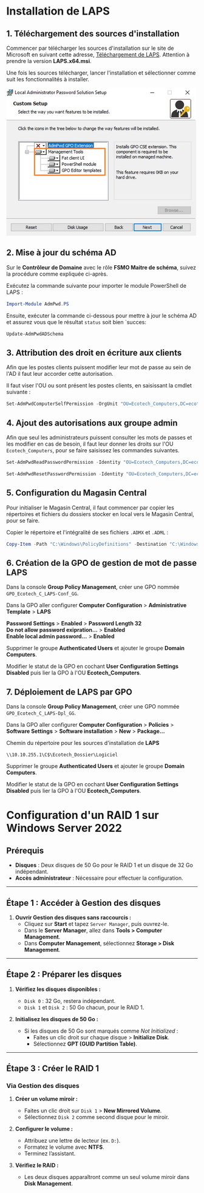 # Installation de LAPS 

## 1. Téléchargement des sources d'installation

Commencer par télécharger les sources d'installation sur le site de Microsoft en suivant cette adresse, [Téléchargement de LAPS](https://www.microsoft.com/en-us/download/details.aspx?id=46899). Attention à prendre la version **LAPS.x64.msi**.

Une fois les sources télécharger, lancer l'installation et sélectionner comme suit les fonctionnalités à installer.

![](../Ressources/Scripts/Images/LAPS_Install.jpg)

## 2. Mise à jour du schéma AD

Sur le **Contrôleur de Domaine** avec le rôle **FSMO Maitre de schéma**, suivez la procédure comme expliquée ci-après.

Exécutez la commande suivante pour importer le module PowerShell de LAPS :
```Powershell
Import-Module AdmPwd.PS
```

Ensuite, exécuter la commande ci-dessous pour mettre à jour le schéma AD et assurez vous que le résultat `status` soit bien `succes:

```Powershell
Update-AdmPwdADSchema
```

## 3. Attribution des droit en écriture aux clients 

Afin que les postes clients puissent modifier leur mot de passe au sein de l'AD il faut leur accorder cette autorisation.

Il faut viser l'OU ou sont présent les postes clients, en saisissant la cmdlet suivante :
```Powershell
Set-AdmPwdComputerSelfPermission -OrgUnit "OU=Ecotech_Computers,DC=ecotechsolutions,DC=lan"
```

## 4. Ajout des autorisations aux groupe admin

Afin que seul les administrateurs puissent consulter les mots de passes et les modifier en cas de besoin, il faut leur donner les droits sur l'OU `Ecotech_Computers`, pour se faire saisissez les commandes suivantes.

```Powershell
Set-AdmPwdReadPasswordPermission -Identity "OU=Ecotech_Computers,DC=ecotechsolutions,DC=lan" -AllowedPrincipals "Grp_Ecotech_Admin_GG"
```

```Powershell
Set-AdmPwdResetPasswordPermission -Identity "OU=Ecotech_Computers,DC=ecotechsolutions,DC=lan" -AllowedPrincipals "Grp_Ecotech_Admin_GG"
```

## 5. Configuration du Magasin Central

Pour initialiser le Magasin Central, il faut commencer par copier les répertoires et fichiers du dossiers stocker en local vers le Magasin Central, pour se faire.

Copier le répertoire et l'intégralité de ses fichiers `.ADMX` et `.ADML` :
```Powershell
Copy-Item -Path "C:\Windows\PolicyDefinitions" -Destination "C:\Windows\SYSVOL\sysvol\ecotechsolutions.lan\Policies" -Recurse -Force
```

## 6. Création de la GPO de gestion de mot de passe LAPS

Dans la console **Group Policy Management**, créer une GPO nommée `GPO_Ecotech_C_LAPS-Conf_GG`. 

Dans la GPO aller configurer **Computer Configuration** > **Administrative Template** > **LAPS** 

**Password Settings** > **Enabled** > **Password Length 32** \
**Do not allow password exipration...** > **Enabled** \
**Enable local  admin password...** > **Enabled**

Supprimer le groupe **Authenticated Users** et ajouter le groupe **Domain Computers**. 

Modifier le statut de la GPO en cochant **User Configuration Settings Disabled** puis lier la GPO à l'OU **Ecotech_Computers**.

## 7. Déploiement de LAPS par GPO

Dans la console **Group Policy Management**, créer une GPO nommée `GPO_Ecotech_C_LAPS-Dpl_GG`. 

Dans la GPO aller configurer **Computer Configuration** > **Policies** > **Software Settings** > **Software installation** > **New** > **Package...** 

Chemin du répertoire pour les sources d'installation de **LAPS**
```
\\10.10.255.1\C$\Ecotech_Dossier\Logiciel
```

Supprimer le groupe **Authenticated Users** et ajouter le groupe **Domain Computers**. 

Modifier le statut de la GPO en cochant **User Configuration Settings Disabled** puis lier la GPO à l'OU **Ecotech_Computers**.



# Configuration d'un RAID 1 sur Windows Server 2022

## Prérequis
- **Disques** : Deux disques de 50 Go pour le RAID 1 et un disque de 32 Go indépendant.
- **Accès administrateur** : Nécessaire pour effectuer la configuration.

---

## Étape 1 : Accéder à Gestion des disques

1. **Ouvrir Gestion des disques sans raccourcis :**
   - Cliquez sur **Start** et tapez `Server Manager`, puis ouvrez-le.
   - Dans le **Server Manager**, allez dans **Tools > Computer Management**.
   - Dans **Computer Management**, sélectionnez **Storage > Disk Management**.

---

## Étape 2 : Préparer les disques

1. **Vérifiez les disques disponibles :**
   - `Disk 0` : 32 Go, restera indépendant.
   - `Disk 1` et `Disk 2` : 50 Go chacun, pour le RAID 1.

2. **Initialisez les disques de 50 Go :**
   - Si les disques de 50 Go sont marqués comme *Not Initialized* :
     - Faites un clic droit sur chaque disque > **Initialize Disk**.
     - Sélectionnez **GPT (GUID Partition Table)**.

---

## Étape 3 : Créer le RAID 1 

### Via Gestion des disques
1. **Créer un volume miroir :**
   - Faites un clic droit sur `Disk 1` > **New Mirrored Volume**.
   - Sélectionnez `Disk 2` comme second disque pour le miroir.

2. **Configurer le volume :**
   - Attribuez une lettre de lecteur (ex. `D:`).
   - Formatez le volume avec **NTFS**.
   - Terminez l’assistant.

3. **Vérifiez le RAID :**
   - Les deux disques apparaîtront comme un seul volume miroir dans **Disk Management**.
